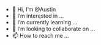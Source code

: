 - 👋 Hi, I’m @Austin
- 👀 I’m interested in ...
- 🌱 I’m currently learning ...
- 💞️ I’m looking to collaborate on ...
- 📫 How to reach me ...

<!---
AustinMorphies/AustinMorphies is a ✨ special ✨ repository because its `README.md` (this file) appears on your GitHub profile.
You can click the Preview link to take a look at your changes.
--->
